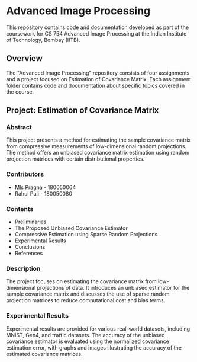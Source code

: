 # Advanced Image Processing

This repository contains code and documentation developed as part of the coursework for CS 754 Advanced Image Processing at the Indian Institute of Technology, Bombay (IITB).

## Overview

The "Advanced Image Processing" repository consists of four assignments and a project focused on Estimation of Covariance Matrix. Each assignment folder contains code and documentation about specific topics covered in the course.

## Project: Estimation of Covariance Matrix

### Abstract

This project presents a method for estimating the sample covariance matrix from compressive measurements of low-dimensional random projections. The method offers an unbiased covariance matrix estimation using random projection matrices with certain distributional properties.

### Contributors

- Mls Pragna - 180050064
- Rahul Puli - 180050080

### Contents

- Preliminaries
- The Proposed Unbiased Covariance Estimator
- Compressive Estimation using Sparse Random Projections
- Experimental Results
- Conclusions
- References

### Description

The project focuses on estimating the covariance matrix from low-dimensional projections of data. It introduces an unbiased estimator for the sample covariance matrix and discusses the use of sparse random projection matrices to reduce computational cost and bias terms.

### Experimental Results

Experimental results are provided for various real-world datasets, including MNIST, Gen4, and traffic datasets. The accuracy of the unbiased covariance estimator is evaluated using the normalized covariance estimation error, with graphs and images illustrating the accuracy of the estimated covariance matrices.
